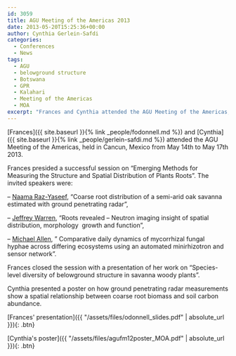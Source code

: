 ```yaml
---
id: 3059
title: AGU Meeting of the Americas 2013
date: 2013-05-20T15:25:36+00:00
author: Cynthia Gerlein-Safdi
categories:
  - Conferences
  - News
tags:
  - AGU
  - belowground structure
  - Botswana
  - GPR
  - Kalahari
  - Meeting of the Americas
  - MOA
excerpt: "Frances and Cynthia attended the AGU Meeting of the Americas, held in Cancun, Mexico from May 14th to May 17th 2013."
---
```

[Frances]({{ site.baseurl }}{% link _people/fodonnell.md %}) and [Cynthia]({{ site.baseurl }}{% link _people/gerlein-safdi.md %}) attended the AGU Meeting of the Americas, held in Cancun, Mexico from May 14th to May 17th 2013.

<!--more-->

Frances presided a successful session on &#8220;Emerging Methods for Measuring the Structure and Spatial Distribution of Plants Roots&#8221;. The invited speakers were:
  
&#8211; [Naama Raz-Yaseef](http://esd.lbl.gov/about/staff/naamarazyaseef/), &#8220;Coarse root distribution of a semi-arid oak savanna estimated with ground penetrating radar&#8221;,
  
&#8211; [Jeffrey Warren](http://www.esd.ornl.gov/ecosystem_science/people/j_warren.shtml), &#8220;Roots revealed &#8211; Neutron imaging insight of spatial distribution, morphology  growth and function&#8221;,
  
&#8211; [Michael Allen](http://www.facultydirectory.ucr.edu/cgi-bin/pub/public_individual.pl?faculty=385), &#8221; Comparative daily dynamics of mycorrhizal fungal hyphae across differing ecosystems using an automated minirhizotron and sensor network&#8221;.
  
Frances closed the session with a presentation of her work on &#8220;Species-level diversity of belowground structure in savanna woody plants&#8221;.

Cynthia presented a poster on how ground penetrating radar measurements show a spatial relationship between coarse root biomass and soil carbon abundance.


[Frances' presentation]({{ "/assets/files/odonnell_slides.pdf" | absolute_url }}){: .btn}

[Cynthia's poster]({{ "/assets/files/agufm12poster_MOA.pdf" | absolute_url }}){: .btn}

